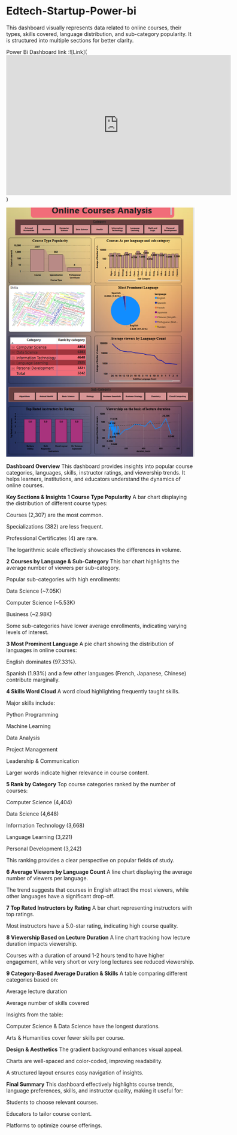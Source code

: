 # Edtech-Startup-Power-bi
This dashboard visually represents data related to online courses, their types, skills covered, language distribution, and sub-category popularity. It is structured into multiple sections for better clarity.

Power Bi Dashboard link :![Link](<iframe title="Edtech Startup" width="600" height="373.5" src="https://app.powerbi.com/view?r=eyJrIjoiYTQ4Y2VjODEtYWZhNS00ZTI4LThhMTAtMDk4ODViOTljYjgzIiwidCI6IjVkMGFhNmVhLTY2MjAtNDg2My05ZTIxLTllY2IxNDAyMjJiYyIsImMiOjh9" frameborder="0" allowFullScreen="true"></iframe>)

![Screenshot](https://github.com/sanskars101/Edtech-Startup-Power-bi/blob/ec29b3d28c823a453537a5e0cd702dc496a5d8c4/Screenshot%20Dashboard.png)


**Dashboard Overview**
This dashboard provides insights into popular course categories, languages, skills, instructor ratings, and viewership trends. It helps learners, institutions, and educators understand the dynamics of online courses.

**Key Sections & Insights**
**1 Course Type Popularity**
A bar chart displaying the distribution of different course types:

Courses (2,307) are the most common.

Specializations (382) are less frequent.

Professional Certificates (4) are rare.

The logarithmic scale effectively showcases the differences in volume.

**2️ Courses by Language & Sub-Category**
This bar chart highlights the average number of viewers per sub-category.

Popular sub-categories with high enrollments:

Data Science (~7.05K)

Computer Science (~5.53K)

Business (~2.98K)

Some sub-categories have lower average enrollments, indicating varying levels of interest.

**3️ Most Prominent Language**
A pie chart showing the distribution of languages in online courses:

English dominates (97.33%).

Spanish (1.93%) and a few other languages (French, Japanese, Chinese) contribute marginally.

**4️ Skills Word Cloud**
A word cloud highlighting frequently taught skills.

Major skills include:

Python Programming

Machine Learning

Data Analysis

Project Management

Leadership & Communication

Larger words indicate higher relevance in course content.

**5️ Rank by Category**
Top course categories ranked by the number of courses:

Computer Science (4,404)

Data Science (4,648)

Information Technology (3,668)

Language Learning (3,221)

Personal Development (3,242)

This ranking provides a clear perspective on popular fields of study.

**6️ Average Viewers by Language Count**
A line chart displaying the average number of viewers per language.

The trend suggests that courses in English attract the most viewers, while other languages have a significant drop-off.

**7️ Top Rated Instructors by Rating**
A bar chart representing instructors with top ratings.

Most instructors have a 5.0-star rating, indicating high course quality.

**8️ Viewership Based on Lecture Duration**
A line chart tracking how lecture duration impacts viewership.

Courses with a duration of around 1-2 hours tend to have higher engagement, while very short or very long lectures see reduced viewership.

**9️ Category-Based Average Duration & Skills**
A table comparing different categories based on:

Average lecture duration

Average number of skills covered

Insights from the table:

Computer Science & Data Science have the longest durations.

Arts & Humanities cover fewer skills per course.

**Design & Aesthetics**
The gradient background enhances visual appeal.

Charts are well-spaced and color-coded, improving readability.

A structured layout ensures easy navigation of insights.


**Final Summary**
This dashboard effectively highlights course trends, language preferences, skills, and instructor quality, making it useful for:

Students to choose relevant courses.

Educators to tailor course content.

Platforms to optimize course offerings.
